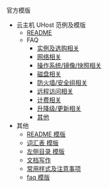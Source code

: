 <div class="sidebar_title icon_"> 官方模版 </div>   

* 云主机 UHost 范例及模版
   * [README](/inner-repository_uclouddocs/uhost_template/README)
   * FAQ
       * [实例及选购相关](/inner-repository_uclouddocs/uhost_template/FAQ/instance_faq)
       * [网络相关](/inner-repository_uclouddocs/uhost_template/FAQ/network_faq)
       * [操作系统/镜像/快照相关](/inner-repository_uclouddocs/uhost_template/FAQ/image_faq)
       * [磁盘相关](/inner-repository_uclouddocs/uhost_template/FAQ/disk_faq)
       * [防火墙/安全组相关](/inner-repository_uclouddocs/uhost_template/FAQ/sircurity_faq)
       * [远程访问相关](/inner-repository_uclouddocs/uhost_template/FAQ/remote_faq)
       * [计费相关](/inner-repository_uclouddocs/uhost_template/FAQ/payment_faq)
       * [升降级/更新相关](/inner-repository_uclouddocs/uhost_template/FAQ/renew_faq)
       * [其他](/inner-repository_uclouddocs/uhost_template/FAQ/else_faq)
* 其他
   * [README 模版](README.md)
   * [词汇表 模版](_glossary.md)
   * [左侧目录 模版](_sidebar.md)
   * [文档写作](文档范例.md)
   * [常用样式及注意事项](常用样式及注意事项.md)
   * [faq 模版](_faq.md)
